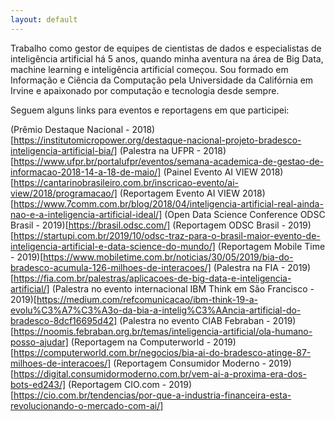 ```yaml
---
layout: default
---
```


Trabalho como gestor de equipes de cientistas de dados e especialistas de inteligência artificial há 5 anos, quando minha aventura na área de Big Data, machine learning e inteligência artificial começou. Sou formado em Informação e Ciência da Computação pela Universidade da Califórnia em Irvine e apaixonado por computação e tecnologia desde sempre.

Seguem alguns links para eventos e reportagens em que participei:

(Prêmio Destaque Nacional - 2018)[https://institutomicropower.org/destaque-nacional-projeto-bradesco-inteligencia-artificial-bia/]
(Palestra na UFPR - 2018)[https://www.ufpr.br/portalufpr/eventos/semana-academica-de-gestao-de-informacao-2018-14-a-18-de-maio/]
(Painel Evento AI VIEW 2018)[https://cantarinobrasileiro.com.br/inscricao-evento/ai-view/2018/programacao/]
(Reportagem Evento AI VIEW 2018)[https://www.7comm.com.br/blog/2018/04/inteligencia-artificial-real-ainda-nao-e-a-inteligencia-artificial-ideal/]
(Open Data Science Conference ODSC Brasil - 2019)[https://brasil.odsc.com/]
(Reportagem ODSC Brasil - 2019)[https://startupi.com.br/2019/10/odsc-traz-para-o-brasil-maior-evento-de-inteligencia-artificial-e-data-science-do-mundo/]
(Reportagem Mobile Time - 2019)[https://www.mobiletime.com.br/noticias/30/05/2019/bia-do-bradesco-acumula-126-milhoes-de-interacoes/]
(Palestra na FIA - 2019)[https://fia.com.br/palestras/aplicacoes-de-big-data-e-inteligencia-artificial/]
(Palestra no evento internacional IBM Think em São Francisco - 2019)[https://medium.com/refcomunicacao/ibm-think-19-a-evolu%C3%A7%C3%A3o-da-bia-a-intelig%C3%AAncia-artificial-do-bradesco-8dcf16695d42]
(Palestra no evento CIAB Febraban - 2019)[https://noomis.febraban.org.br/temas/inteligencia-artificial/ola-humano-posso-ajudar]
(Reportagem na Computerworld - 2019)[https://computerworld.com.br/negocios/bia-ai-do-bradesco-atinge-87-milhoes-de-interacoes/]
(Reportagem Consumidor Moderno - 2019)[https://digital.consumidormoderno.com.br/vem-ai-a-proxima-era-dos-bots-ed243/]
(Reportagem CIO.com - 2019)[https://cio.com.br/tendencias/por-que-a-industria-financeira-esta-revolucionando-o-mercado-com-ai/]
